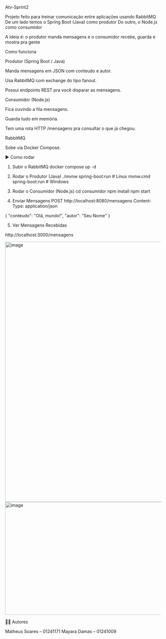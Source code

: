 Atv-Sprint2

Projeto feito para treinar comunicação entre aplicações usando RabbitMQ
De um lado temos o Spring Boot (Java) como produtor
Do outro, o Node.js como consumidor

A ideia é: o produtor manda mensagens e o consumidor recebe, guarda e mostra pra gente

Como funciona

Produtor (Spring Boot / Java)

Manda mensagens em JSON com conteudo e autor.

Usa RabbitMQ com exchange do tipo fanout.

Possui endpoints REST pra você disparar as mensagens.

Consumidor (Node.js)

Fica ouvindo a fila mensagens.

Guarda tudo em memória.

Tem uma rota HTTP /mensagens pra consultar o que já chegou.

RabbitMQ

Sobe via Docker Compose.


▶️ Como rodar
1. Subir o RabbitMQ
docker compose up -d

2. Rodar o Produtor (Java)
./mvnw spring-boot:run   # Linux
mvnw.cmd spring-boot:run # Windows

3. Rodar o Consumidor (Node.js)
cd consumidor
npm install
npm start

4. Enviar Mensagens
POST http://localhost:8080/mensagens
Content-Type: application/json

{
  "conteudo": "Olá, mundo!",
  "autor": "Seu Nome"
}

5. Ver Mensagens Recebidas

http://localhost:3000/mensagens

<img width="1281" height="841" alt="image" src="https://github.com/user-attachments/assets/ef4e07e5-7d36-4c6d-a4dc-bfab71ea84d9" />

<img width="584" height="365" alt="image" src="https://github.com/user-attachments/assets/f9dfc921-c660-454e-b972-0c4401a57fe3" />



👩‍💻 Autores

Matheus Soares – 01241171
Mayara Damas – 01241009
